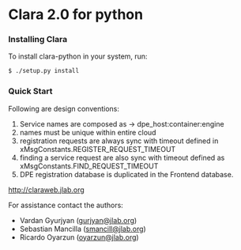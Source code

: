 # Clara 2.0 for python

### Installing Clara

To install clara-python in your system, run:

```sh
$ ./setup.py install
```

### Quick Start

Following are design conventions:

1. Service names are composed as -> dpe_host:container:engine
2. names must be unique within entire cloud
3. registration requests are always sync with timeout defined in xMsgConstants.REGISTER_REQUEST_TIMEOUT
4. finding a service request are also sync with timeout defined as xMsgConstants.FIND_REQUEST_TIMEOUT
5. DPE registration database is duplicated in the Frontend database.

http://claraweb.jlab.org

For assistance contact the authors:

* Vardan Gyurjyan    (<gurjyan@jlab.org>)
* Sebastian Mancilla (<smancill@jlab.org>)
* Ricardo Oyarzun    (<oyarzun@jlab.org>)

